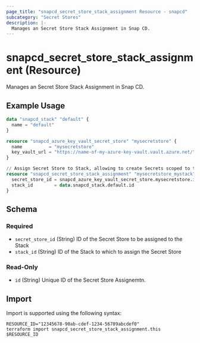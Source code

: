 ```yaml
---
page_title: "snapcd_secret_store_stack_assignment Resource - snapcd"
subcategory: "Secret Stores"
description: |-
  Manages an Secret Store Stack Assignment in Snap CD.
---
```


# snapcd_secret_store_stack_assignment (Resource)

Manages an Secret Store Stack Assignment in Snap CD.


## Example Usage

```terraform
data "snapcd_stack" "default" {
  name = "default"
}

resource "snapcd_azure_key_vault_secret_store" "mysecretstore" {
  name          = "mysecretstore"
  key_vault_url = "https://name-of-my-azure-key-vault.vault.azure.net/"
}

// Assign Secret Store to Stack, allowing to create Secrets scoped to this Stack (or any of its child Namespaces or Modules) to be created in this Secret Store
resource "snapcd_secret_store_stack_assignment" "mysecretstore_mystack" {
  secret_store_id = snapcd_azure_key_vault_secret_store.mysecretstore.id
  stack_id        = data.snapcd_stack.default.id
}
```

<!-- schema generated by tfplugindocs -->
## Schema

### Required

- `secret_store_id` (String) ID of the Secret Store to be assigned to the Stack
- `stack_id` (String) ID of the Stack to which to assign the Secret Store

### Read-Only

- `id` (String) Unique ID of the Secret Store Assignemtn.

## Import

Import is supported using the following syntax:

```shell
RESOURCE_ID="12345678-90ab-cdef-1234-56789abcdef0"
terraform import snapcd_secret_store_stack_assignment.this $RESOURCE_ID
```
